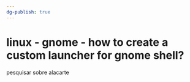 ```yaml
---
dg-publish: true
---
```


# linux - gnome - how to create a custom launcher for gnome shell?

pesquisar sobre alacarte